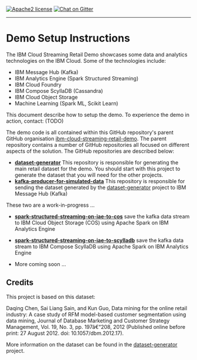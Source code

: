 [![Apache2 license](http://img.shields.io/badge/license-apache2-brightgreen.svg)](http://opensource.org/licenses/Apache-2.0)
[![Chat on Gitter](https://img.shields.io/gitter/room/streaming-retail-demo/streaming-retail-demo.svg)](https://gitter.im/streaming-retail-demo/Lobby)

----

# Demo Setup Instructions

The IBM Cloud Streaming Retail Demo showcases some data and analytics technologies on the IBM Cloud. Some of the technologies include:

- IBM Message Hub (Kafka)
- IBM Analytics Engine (Spark Structured Streaming)
- IBM Cloud Foundry
- IBM Compose ScyllaDB (Cassandra)
- IBM Cloud Object Storage
- Machine Learning (Spark ML, Scikit Learn)

This document describe how to setup the demo.  To experience the demo in action, contact: (TODO)

The demo code is all contained within this GitHub repository's parent GitHub organisation [ibm-cloud-streaming-retail-demo](https://github.com/ibm-cloud-streaming-retail-demo).  The parent repository contains a number of GitHub repositories all focused on different aspects of the solution.  The GitHub repositories are described below:

- **[dataset-generator](https://github.com/ibm-cloud-streaming-retail-demo/dataset-generator)** This repository is responsible for generating the main retail dataset for the demo.  You should start with this project to generate the dataset that you will need for the other projects.
- **[kafka-producer-for-simulated-data](https://github.com/ibm-cloud-streaming-retail-demo/kafka-producer-for-simulated-data)** This repository is responsible for sending the dataset generated by the [dataset-generator](https://github.com/ibm-cloud-streaming-retail-demo/dataset-generator) project to IBM Message Hub (Kafka)

These two are a work-in-progress ...

- **[spark-structured-streaming-on-iae-to-cos](https://github.com/ibm-cloud-streaming-retail-demo/spark-structured-streaming-on-iae-to-cos)** save the kafka data stream to IBM Cloud Object Storage (COS) using Apache Spark on IBM Analytics Engine
- **[spark-structured-streaming-on-iae-to-scylladb](https://github.com/ibm-cloud-streaming-retail-demo/spark-structured-streaming-on-iae-to-scylladb)** save the kafka data stream to IBM Compose ScyllaDB using Apache Spark on IBM Analytics Engine

- More coming soon ...

## Credits

This project is based on this dataset:

Daqing Chen, Sai Liang Sain, and Kun Guo, Data mining for the online retail industry: A case study of RFM model-based customer segmentation using data mining, Journal of Database Marketing and Customer Strategy Management, Vol. 19, No. 3, pp. 197â€“208, 2012 (Published online before print: 27 August 2012. doi: 10.1057/dbm.2012.17).

More information on the dataset can be found in the [dataset-generator](https://github.com/ibm-cloud-streaming-retail-demo/dataset-generator) project.
